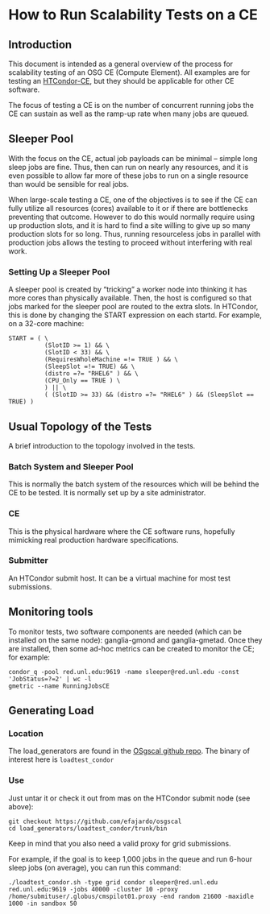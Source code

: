 How to Run Scalability Tests on a CE
====================================

Introduction
------------

This document is intended as a general overview of the process for scalability testing of an OSG CE (Compute Element). All examples are for testing an [HTCondor-CE](/docs/compute-element/install-htcondor-ce), but they should be applicable for other CE software.

The focus of testing a CE is on the number of concurrent running jobs the CE can sustain as well as the ramp-up rate when many jobs are queued.

Sleeper Pool
------------

With the focus on the CE, actual job payloads can be minimal – simple long sleep jobs are fine. Thus, then can run on nearly any resources, and it is even possible to allow far more of these jobs to run on a single resource than would be sensible for real jobs.

When large-scale testing a CE, one of the objectives is to see if the CE can fully utilize all resources (cores) available to it or if there are bottlenecks preventing that outcome. However to do this would normally require using up production slots, and it is hard to find a site willing to give up so many production slots for so long. Thus, running resourceless jobs in parallel with production jobs allows the testing to proceed without interfering with real work.

### Setting Up a Sleeper Pool

A sleeper pool is created by “tricking” a worker node into thinking it has more cores than physically available. Then, the host is configured so that jobs marked for the sleeper pool are routed to the extra slots. In HTCondor, this is done by changing the START expression on each startd. For example, on a 32-core machine:

``` file
START = ( \
          (SlotID >= 1) && \
          (SlotID < 33) && \
          (RequiresWholeMachine =!= TRUE ) && \
          (SleepSlot =!= TRUE) && \
          (distro =?= "RHEL6" ) && \
          (CPU_Only == TRUE ) \
          ) || \
          ( (SlotID >= 33) && (distro =?= "RHEL6" ) && (SleepSlot == TRUE) )
```

Usual Topology of the Tests
---------------------------

A brief introduction to the topology involved in the tests.

### Batch System and Sleeper Pool

This is normally the batch system of the resources which will be behind the CE to be tested. It is normally set up by a site administrator.

### CE

This is the physical hardware where the CE software runs, hopefully mimicking real production hardware specifications.

### Submitter

An HTCondor submit host. It can be a virtual machine for most test submissions.

Monitoring tools
----------------

To monitor tests, two software components are needed (which can be installed on the same node): ganglia-gmond and ganglia-gmetad. Once they are installed, then some ad-hoc metrics can be created to monitor the CE; for example:

``` console
condor_q -pool red.unl.edu:9619 -name sleeper@red.unl.edu -const 'JobStatus=?=2' | wc -l
gmetric --name RunningJobsCE 
```

Generating Load
---------------

### Location

The load\_generators are found in the  [OSgscal github repo](https://github.com/efajardo/osgscal). The binary of interest here is `loadtest_condor`

### Use

Just untar it or check it out from mas on the HTCondor submit node (see above):

``` console
git checkout https://github.com/efajardo/osgscal
cd load_generators/loadtest_condor/trunk/bin
```

Keep in mind that you also need a valid proxy for grid submissions.

For example, if the goal is to keep 1,000 jobs in the queue and run 6-hour sleep jobs (on average), you can run this command:

``` console
./loadtest_condor.sh -type grid condor sleeper@red.unl.edu red.unl.edu:9619 -jobs 40000 -cluster 10 -proxy /home/submituser/.globus/cmspilot01.proxy -end random 21600 -maxidle 1000 -in sandbox 50
```
